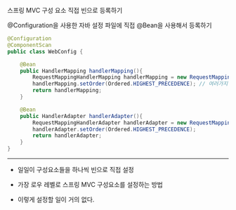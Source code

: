 스프링 MVC 구성 요소 직접 빈으로 등록하기 

@Configuration을 사용한 자바 설정 파일에 직접 @Bean을 사용해서 등록하기

```java
@Configuration
@ComponentScan
public class WebConfig {

    @Bean
    public HandlerMapping handlerMapping(){
        RequestMappingHandlerMapping handlerMapping = new RequestMappingHandlerMapping(); // 기본 설정 사용
        handlerMapping.setOrder(Ordered.HIGHEST_PRECEDENCE); // 여러가지 커스터마이징 가능
        return handlerMapping;
    }

    @Bean
    public HandlerAdapter handlerAdapter(){
        RequestMappingHandlerAdapter handlerAdapter = new RequestMappingHandlerAdapter();
        handlerAdapter.setOrder(Ordered.HIGHEST_PRECEDENCE);
        return handlerAdapter;
    }
}
```

---

- 일일이 구성요소들을 하나씩 빈으로 직접 설정

- 가장 로우 레벨로 스프링 MVC 구성요소를 설정하는 방법

- 이렇게 설정할 일이 거의 없다.